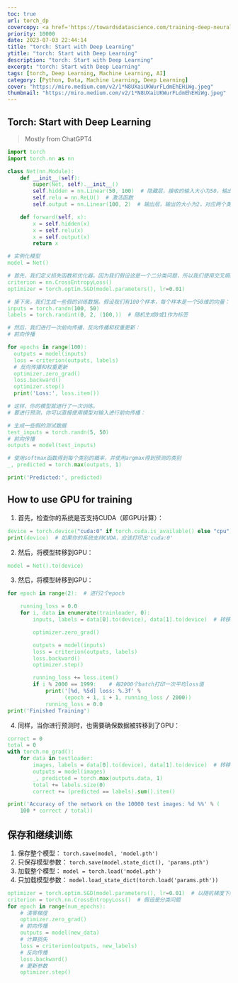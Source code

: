 ```yaml
---
toc: true
url: torch_dp
covercopy: <a href='https://towardsdatascience.com/training-deep-neural-networks-9fdb1964b964'>© Ravindra Parmar</a>
priority: 10000
date: 2023-07-03 22:44:14
title: "torch: Start with Deep Learning"
ytitle: "torch: Start with Deep Learning"
description: "torch: Start with Deep Learning"
excerpt: "torch: Start with Deep Learning"
tags: [torch, Deep Learning, Machine Learning, AI]
category: [Python, Data, Machine Learning, Deep Learning]
cover: "https://miro.medium.com/v2/1*N8UXaiUKWurFLdmEhEHiWg.jpeg"
thumbnail: "https://miro.medium.com/v2/1*N8UXaiUKWurFLdmEhEHiWg.jpeg"
---
```


## Torch: Start with Deep Learning

> Mostly from ChatGPT4

```python
import torch
import torch.nn as nn

class Net(nn.Module):
    def __init__(self):
        super(Net, self).__init__()
        self.hidden = nn.Linear(50, 100)  # 隐藏层，接收的输入大小为50，输出的大小为100
        self.relu = nn.ReLU()  # 激活函数
        self.output = nn.Linear(100, 2)  # 输出层，输出的大小为2，对应两个类别

    def forward(self, x):
        x = self.hidden(x)
        x = self.relu(x)
        x = self.output(x)
        return x

# 实例化模型
model = Net()

# 首先，我们定义损失函数和优化器。因为我们假设这是一个二分类问题，所以我们使用交叉熵损失（CrossEntropyLoss）。为了优化模型，我们使用随机梯度下降（SGD）
criterion = nn.CrossEntropyLoss()
optimizer = torch.optim.SGD(model.parameters(), lr=0.01)

# 接下来，我们生成一些假的训练数据。假设我们有100个样本，每个样本是一个50维的向量：
inputs = torch.randn(100, 50)
labels = torch.randint(0, 2, (100,))  # 随机生成0或1作为标签

# 然后，我们进行一次前向传播、反向传播和权重更新：
# 前向传播

for epochs in range(100):
  outputs = model(inputs)
  loss = criterion(outputs, labels)
  # 反向传播和权重更新
  optimizer.zero_grad()
  loss.backward()
  optimizer.step()
  print('Loss:', loss.item())

# 这样，你的模型就进行了一次训练。
# 要进行预测，你可以直接使用模型对输入进行前向传播：

# 生成一些假的测试数据
test_inputs = torch.randn(5, 50)
# 前向传播
outputs = model(test_inputs)

# 使用softmax函数得到每个类别的概率，并使用argmax得到预测的类别
_, predicted = torch.max(outputs, 1)

print('Predicted:', predicted)
```


## How to use GPU for training

1. 首先，检查你的系统是否支持CUDA（即GPU计算）：

```python
device = torch.device("cuda:0" if torch.cuda.is_available() else "cpu")
print(device)  # 如果你的系统支持CUDA，应该打印出'cuda:0'
```
2. 然后，将模型转移到GPU：
```python
model = Net().to(device)
```
3. 然后，将模型转移到GPU：
```python
for epoch in range(2):  # 进行2个epoch

    running_loss = 0.0
    for i, data in enumerate(trainloader, 0):
        inputs, labels = data[0].to(device), data[1].to(device)  # 转移到GPU

        optimizer.zero_grad()

        outputs = model(inputs)
        loss = criterion(outputs, labels)
        loss.backward()
        optimizer.step()

        running_loss += loss.item()
        if i % 2000 == 1999:    # 每2000个batch打印一次平均loss值
            print('[%d, %5d] loss: %.3f' %
                  (epoch + 1, i + 1, running_loss / 2000))
            running_loss = 0.0
print('Finished Training')
```
4. 同样，当你进行预测时，也需要确保数据被转移到了GPU：
```python
correct = 0
total = 0
with torch.no_grad():
    for data in testloader:
        images, labels = data[0].to(device), data[1].to(device)  # 转移到GPU
        outputs = model(images)
        _, predicted = torch.max(outputs.data, 1)
        total += labels.size(0)
        correct += (predicted == labels).sum().item()

print('Accuracy of the network on the 10000 test images: %d %%' % (
    100 * correct / total))
```


## 保存和继续训练

1. 保存整个模型： `torch.save(model, 'model.pth')`
2. 只保存模型参数： `torch.save(model.state_dict(), 'params.pth')`
3. 加载整个模型： `model = torch.load('model.pth')`
4. 只加载模型参数： `model.load_state_dict(torch.load('params.pth'))`

```python
optimizer = torch.optim.SGD(model.parameters(), lr=0.01)  # 以随机梯度下降为例
criterion = torch.nn.CrossEntropyLoss()  # 假设是分类问题
for epoch in range(num_epochs):
    # 清零梯度
    optimizer.zero_grad()
    # 前向传播
    outputs = model(new_data)
    # 计算损失
    loss = criterion(outputs, new_labels)
    # 反向传播
    loss.backward()
    # 更新参数
    optimizer.step()
```

<style>
pre {
  background-color:#38393d;
  color: #5fd381;
}
</style>
